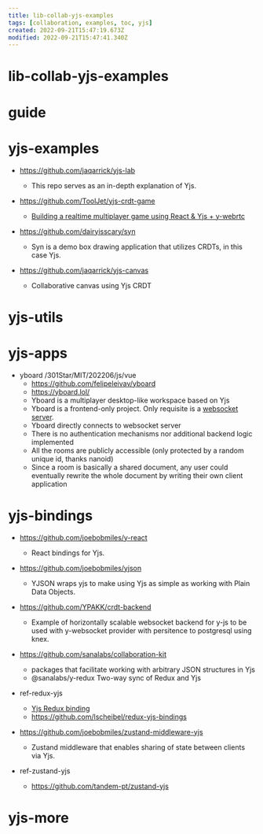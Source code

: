 ```yaml
---
title: lib-collab-yjs-examples
tags: [collaboration, examples, toc, yjs]
created: 2022-09-21T15:47:19.673Z
modified: 2022-09-21T15:47:41.340Z
---
```


# lib-collab-yjs-examples

# guide

# yjs-examples
- https://github.com/jaqarrick/yjs-lab
  - This repo serves as an in-depth explanation of Yjs.

- https://github.com/ToolJet/yjs-crdt-game
  - [Building a realtime multiplayer game using React & Yjs + y-webrtc](https://blog.tooljet.com/multiplayer-tic-tac-toe-using-react-crdt-yjs/)

- https://github.com/dairyisscary/syn
  - Syn is a demo box drawing application that utilizes CRDTs, in this case Yjs.

- https://github.com/jaqarrick/yjs-canvas
  - Collaborative canvas using Yjs CRDT
# yjs-utils


# yjs-apps
- yboard /301Star/MIT/202206/js/vue
  - https://github.com/felipeleivav/yboard
  - https://yboard.lol/
  - Yboard is a multiplayer desktop-like workspace based on Yjs
  - Yboard is a frontend-only project. Only requisite is a [websocket server](https://github.com/yjs/y-websocket).
  - Yboard directly connects to websocket server
  - There is no authentication mechanisms nor additional backend logic implemented
  - All the rooms are publicly accessible (only protected by a random unique id, thanks nanoid)
  - Since a room is basically a shared document, any user could eventually rewrite the whole document by writing their own client application
# yjs-bindings
- https://github.com/joebobmiles/y-react
  - React bindings for Yjs.

- https://github.com/joebobmiles/yjson
  - YJSON wraps yjs to make using Yjs as simple as working with Plain Data Objects.

- https://github.com/YPAKK/crdt-backend
  - Example of horizontally scalable websocket backend for y-js to be used with y-websocket provider with persitence to postgresql using knex.

- https://github.com/sanalabs/collaboration-kit
  - packages that facilitate working with arbitrary JSON structures in Yjs
  - @sanalabs/y-redux Two-way sync of Redux and Yjs
- ref-redux-yjs
  - [Yjs Redux binding](https://discuss.yjs.dev/t/yjs-redux-binding/755)
  - https://github.com/lscheibel/redux-yjs-bindings

- https://github.com/joebobmiles/zustand-middleware-yjs
  - Zustand middleware that enables sharing of state between clients via Yjs.
- ref-zustand-yjs
  - https://github.com/tandem-pt/zustand-yjs
# yjs-more
